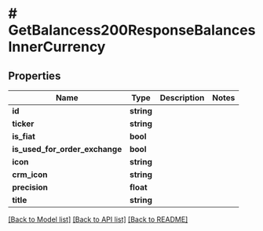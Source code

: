 # # GetBalancess200ResponseBalancesInnerCurrency

## Properties

Name | Type | Description | Notes
------------ | ------------- | ------------- | -------------
**id** | **string** |  |
**ticker** | **string** |  |
**is_fiat** | **bool** |  |
**is_used_for_order_exchange** | **bool** |  |
**icon** | **string** |  |
**crm_icon** | **string** |  |
**precision** | **float** |  |
**title** | **string** |  |

[[Back to Model list]](../../README.md#models) [[Back to API list]](../../README.md#endpoints) [[Back to README]](../../README.md)
